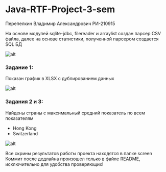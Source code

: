 # Java-RTF-Project-3-sem
Перепелкин Владимир Александрович РИ-210915

На основе модулей sqlite-jdbc, filereader и arraylist создан парсер CSV файла, далее на основе статистики, полученной парсером создается SQL БД

![alt](https://sun9-north.userapi.com/sun9-88/s/v1/ig2/VRUFzUT4VkoTf7tnLw-WIxDjSSQKV5z1vfZUqcA9q12KRvYg_otzEkVi4vwPf54_vwmAB5BhmTAiHu-EUoYNQaRf.jpg?size=1315x838&quality=96&type=album)

### Задание 1:
Показан график в XLSX с дублированием данных

![alt](https://sun1.userapi.com/sun1-13/s/v1/ig2/kLfmZbsYl-EfCphVqyIzLxFyjDbgJYc3lfgEtf5aj_zjdhYL30_IUp9V8wbPBvzlDILUPZwP2PBmycTzhDC2GcbL.jpg?size=1920x1040&quality=96&type=album)

### Задания 2 и 3: 
Найдены страны с максимальный средний показатель по всем показателям
- Hong Kong
- Switzerland

![alt](https://sun9-west.userapi.com/sun9-51/s/v1/ig2/CbspFV1__C6cg49Jp5hOxkwoX_k2x9CN_PRDtfvoAVa4YnfJD_-2iipwZg0CmoEN7YgV2wwLhe1q3CLhgDkjWNAR.jpg?size=1924x1041&quality=96&type=album)



Все скрины результатов работы проекта находятся в папке screen
Коммит после дедлайна произошел только в файле README, исключительно для удобства проверяющих! 
